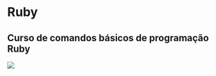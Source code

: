 # Ruby

## Curso de comandos básicos de programação Ruby

<img src="https://img.icons8.com/external-justicon-flat-justicon/50/000000/external-rocket-science-justicon-flat-justicon.png"/>
